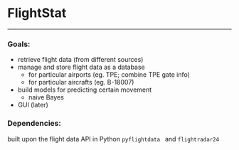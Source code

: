 # FlightStat

***

### Goals:
* retrieve flight data (from different sources)
* manage and store flight data as a database
  + for particular airports (eg. TPE; combine TPE gate info)
  + for particular aircrafts (eg. B-18007)
* build models for predicting certain movement
  + naive Bayes
* GUI (later)

### Dependencies: 
built upon the flight data API in Python `pyflightdata ` and `flightradar24`

